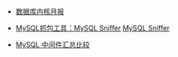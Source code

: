 * [数据库内核月报](http://www.kancloud.cn/taobaomysql/monthly/140080)

* [MySQL抓包工具：MySQL Sniffer](http://mp.weixin.qq.com/s?__biz=MzIyNzUwMjM2MA==&mid=2247484271&idx=1&sn=73d6e7a90f8a89ae5e86f69ee8d16048&chksm=e8617318df16fa0ed2fae032160fc9237fe02ea042a3b0812c72bd78ae5a5f179812b9a99120#rd)
  [MySQL Sniffer](http://git.oschina.net/qihoo360git/mysql-sniffer)

* [MySQL 中间件汇总比较](http://blog.csdn.net/jerome_s/article/details/53966569)
